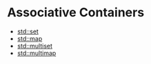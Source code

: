# Associative Containers

- [std::set](./std_set.md)
- [std::map](./std_map.md)
- [std::multiset](./std_multiset.md)
- [std::multimap](./std_multimap.md)